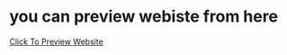 # you can preview webiste from here
[Click To Preview Website](https://hadymohamed22.github.io/e-commerce/)
